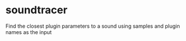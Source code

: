 # soundtracer

Find the closest plugin parameters to a sound using samples and plugin names as the input
